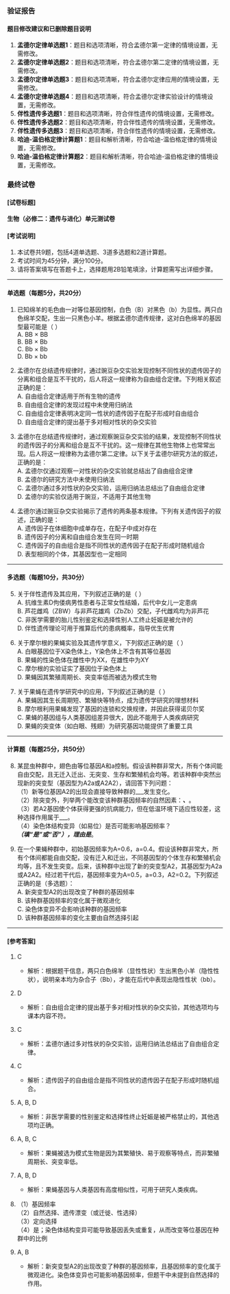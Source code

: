 ### 验证报告

#### 题目修改建议和已删除题目说明
1. **孟德尔定律单选题1**：题目和选项清晰，符合孟德尔第一定律的情境设置，无需修改。
2. **孟德尔定律单选题2**：题目和选项清晰，符合孟德尔第二定律的情境设置，无需修改。
3. **孟德尔定律单选题3**：题目和选项清晰，符合孟德尔定律应用的情境设置，无需修改。
4. **孟德尔定律单选题4**：题目和选项清晰，符合孟德尔定律实验设计的情境设置，无需修改。
5. **伴性遗传多选题1**：题目和选项清晰，符合伴性遗传的情境设置，无需修改。
6. **伴性遗传多选题2**：题目和选项清晰，符合伴性遗传的情境设置，无需修改。
7. **伴性遗传多选题3**：题目和选项清晰，符合伴性遗传的情境设置，无需修改。
8. **哈迪-温伯格定律计算题1**：题目和解析清晰，符合哈迪-温伯格定律的情境设置，无需修改。
9. **哈迪-温伯格定律计算题2**：题目和解析清晰，符合哈迪-温伯格定律的情境设置，无需修改。

### 最终试卷

#### [试卷标题]  
**生物（必修二：遗传与进化）单元测试卷**

#### [考试说明]  
1. 本试卷共9题，包括4道单选题、3道多选题和2道计算题。  
2. 考试时间为45分钟，满分100分。  
3. 请将答案填写在答题卡上，选择题用2B铅笔填涂，计算题需写出详细步骤。  

---

#### 单选题（每题5分，共20分）  
1. 已知绵羊的毛色由一对等位基因控制，白色（B）对黑色（b）为显性。两只白色绵羊交配，生出一只黑色小羊。根据孟德尔遗传规律，这对白色绵羊的基因型最可能是（ ）  
   A. BB × BB  
   B. BB × Bb  
   C. Bb × Bb  
   D. Bb × bb  

2. 孟德尔在总结遗传规律时，通过豌豆杂交实验发现控制不同性状的遗传因子的分离和组合是互不干扰的，后人将这一规律称为自由组合定律。下列相关叙述正确的是：  
   A. 自由组合定律适用于所有生物的遗传  
   B. 自由组合定律的发现过程中未使用归纳法  
   C. 自由组合定律表明决定同一性状的遗传因子在配子形成时自由组合  
   D. 自由组合定律的提出基于多对相对性状的杂交实验  

3. 孟德尔在总结遗传规律时，通过观察豌豆杂交实验的结果，发现控制不同性状的遗传因子的分离和组合是互不干扰的。这一规律在其他生物体上也常常出现。后人将这一规律称为孟德尔第二定律。以下关于孟德尔研究方法的叙述，正确的是：  
   A. 孟德尔仅通过观察一对性状的杂交实验就总结出了自由组合定律  
   B. 孟德尔的研究方法中未使用归纳法  
   C. 孟德尔通过多对性状的杂交实验，运用归纳法总结出了自由组合定律  
   D. 孟德尔的实验仅适用于豌豆，不适用于其他生物  

4. 孟德尔通过豌豆杂交实验揭示了遗传的两条基本规律。下列有关遗传因子的叙述，正确的是：  
   A. 遗传因子在体细胞中成单存在，在配子中成对存在  
   B. 遗传因子的分离和自由组合发生在同一时期  
   C. 遗传因子的自由组合是指不同性状的遗传因子在配子形成时随机组合  
   D. 表型相同的个体，其基因型也一定相同  

---

#### 多选题（每题10分，共30分）  
5. 关于伴性遗传及其应用，下列叙述正确的是（ ）  
   A. 抗维生素D佝偻病男性患者与正常女性结婚，后代中女儿一定患病  
   B. 芦花雌鸡（ZBW）与非芦花雄鸡（ZbZb）交配，子代雌鸡均为非芦花  
   C. 非医学需要的胎儿性别鉴定和选择性别人工终止妊娠是被允许的  
   D. 伴性遗传理论可用于推算后代的患病概率，指导优生优育  

6. 关于摩尔根的果蝇实验及其遗传学意义，下列叙述正确的是（ ）  
   A. 白眼基因位于X染色体上，Y染色体上不含有其等位基因  
   B. 果蝇的性染色体在雌性中为XX，在雄性中为XY  
   C. 摩尔根的实验证实了基因位于染色体上  
   D. 果蝇因其繁殖周期长、突变率低而被选为模式生物  

7. 关于果蝇在遗传学研究中的应用，下列叙述正确的是（ ）  
   A. 果蝇因其生长周期短、繁殖快等特点，成为遗传学研究的理想材料  
   B. 摩尔根利用果蝇发现了基因的连锁和交换规律，并因此获得诺贝尔奖  
   C. 果蝇的基因组与人类基因组差异很大，因此不能用于人类疾病研究  
   D. 果蝇的突变体（如白眼、残翅）为研究基因功能提供了重要工具  

---

#### 计算题（每题25分，共50分）  
8. 某昆虫种群中，翅色由等位基因A和a控制。假设该种群非常大，所有个体间能自由交配，且无迁入迁出、无突变、生存和繁殖机会均等。若该种群中突然出现新的突变型（基因型为A2a或A2A2），请回答下列问题：  
   （1）新等位基因A2的出现会直接导致种群的___发生变化。  
   （2）除突变外，列举两个能改变该种群基因频率的自然因素：___、___。  
   （3）若A2基因使个体获得更强的抗病能力，但在低温环境下适应性较差，这种选择作用属于___。  
   （4）染色体结构变异（如易位）是否可能影响基因频率？___（填“是”或“否”），理由是___。  

9. 在一个果蝇种群中，初始基因频率为A=0.6，a=0.4。假设该种群非常大，所有个体间都能自由交配，没有迁入和迁出，不同基因型的个体生存和繁殖机会均等，且不发生突变。后来，该种群中出现了新的突变型A2，其基因型为A2a或A2A2。经过若干代后，基因频率变为A=0.5，a=0.3，A2=0.2。下列叙述正确的是（多选题）：  
   A. 新突变型A2的出现改变了种群的基因频率  
   B. 该种群基因频率的变化属于微观进化  
   C. 染色体变异不会影响该种群的基因频率  
   D. 该种群基因频率的变化主要由自然选择引起  

---

#### [参考答案]  
1. C  
   - 解析：根据题干信息，两只白色绵羊（显性性状）生出黑色小羊（隐性性状），说明亲本均为杂合子（Bb），才能在后代中表现出隐性性状（bb）。  

2. D  
   - 解析：自由组合定律的提出基于多对相对性状的杂交实验，其他选项均与课本内容不符。  

3. C  
   - 解析：孟德尔通过多对性状的杂交实验，运用归纳法总结出了自由组合定律。  

4. C  
   - 解析：遗传因子的自由组合是指不同性状的遗传因子在配子形成时随机组合。  

5. A, B, D  
   - 解析：非医学需要的性别鉴定和选择性终止妊娠是被严格禁止的，其他选项均正确。  

6. A, B, C  
   - 解析：果蝇被选为模式生物是因为其繁殖快、易于观察等特点，而非繁殖周期长、突变率低。  

7. A, B, D  
   - 解析：果蝇基因与人类基因有高度相似性，可用于研究人类疾病。  

8. （1）基因频率  
   （2）自然选择、遗传漂变（或迁徙、性选择）  
   （3）定向选择  
   （4）是；染色体结构变异可能导致基因丢失或重复，从而改变等位基因在种群中的比例  

9. A, B  
   - 解析：新突变型A2的出现改变了种群的基因频率，且基因频率的变化属于微观进化。染色体变异也可能影响基因频率，但题干中未提到自然选择的作用。